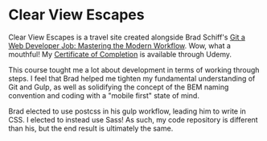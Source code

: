# Clear View Escapes
Clear View Escapes is a travel site created alongside Brad Schiff's [Git a Web Developer Job: Mastering the Modern Workflow](https://www.udemy.com/git-a-web-developer-job-mastering-the-modern-workflow). Wow, what a mouthful! My [Certificate of Completion](ude.my/UC-LY9DH0YE) is available through Udemy.

This course tought me a lot about development in terms of working through steps. I feel that Brad helped me tighten my fundamental understanding of Git and Gulp, as well as solidifying the concept of the BEM naming convention and coding with a "mobile first" state of mind.

Brad elected to use postcss in his gulp workflow, leading him to write in CSS. I elected to instead use Sass! As such, my code repository is different than his, but the end result is ultimately the same.

